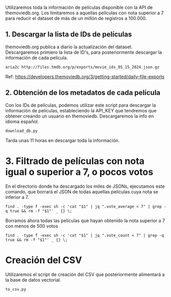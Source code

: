 Utilizaremos toda la información de películas disponible con la API de themoviedb.org. Los limitaremos a aquellas películas con nota superior a 7 para reducir el dataset de más de un millón de registros a 100.000.

## 1. Descargar la lista de IDs de películas

themoviedb.org publica a diario la actualización del dataset. Descargaremos primiero la lista de ID's, para posteriormente descargar la información de cada película.

```
aria2c http://files.tmdb.org/p/exports/movie_ids_05_15_2024.json.gz
```

Ref: https://developers.themoviedb.org/3/getting-started/daily-file-exports

## 2. Obtención de los metadatos de cada película

Con los IDs de películas, podemos utilizar este script para descargar la información de películas, estableciendo la API_KEY que tendremos que obtener creando un usuario en themoviedb. Descargaremos la info en idioma español.

```
download_db.py
```

Tarda unas 11 horas en descargar toda la información.

# 3. Filtrado de películas con nota igual o superior a 7, o pocos votos

En el directorio donde ha descargado los miles de JSONs, ejecutamos este comando, que borrará el JSON de todas aquellas películas cuya nota se inferior a 7.

```
find . -type f -exec sh -c 'cat "$1" | jq ".vote_average < 7" | grep -q true && rm -f "$1"' _ {} \;
```

Borramos ahora todas las películas que hayan obtenido la nota superior a 7 con menos de 500 votos

```
find . -type f -exec sh -c 'cat "$1" | jq ".vote_count < 7" | grep -q true && rm -f "$1"' _ {} \;
```

# Creación del CSV

Utilizaremos el script de creación del CSV que posteriormente alimentará a la base de datos vectorial.

```
to_csv.py
```
